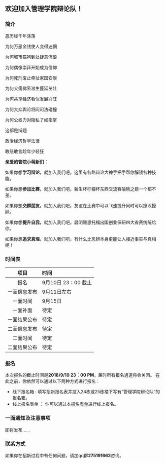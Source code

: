 ## 欢迎加入管理学院辩论队！


### 简介
恶历经千年涤荡

为何万恶金钱使人变得迷惘

为何城市猫狗到处肆意流浪

为何偶像崇拜开始成为信仰

为何死刑废止牵扯家国安康

为何犬儒佛系滋生蔓延茁壮

为何共享经济看似发展兴旺

为何大众舆论将同司法碰撞

为何公权力对隐私了如指掌

这都是辩题

政治经济哲学法律

敢怒敢言趁年少轻狂

**亲爱的管院小萌新们：**

  如果你想**学习辩论**，就加入我们吧，这里有各路辩论大神手把手帮你解锁各种技能。

  如果你想**参加比赛**，就加入我们吧，新生杯柠檬杯东西交流赛喻晓之巅一个都不差。

  如果你想**交群朋友**，就加入我们吧，友谊在比赛中可以飞速提升同时可以撩汉撩妹。

  如果你想**提升自我**，就加入我们吧，启明雅思托福出国创业保研四大省赛统统给你。

  如果你想**追求真理**，就加入我们吧，有什么比思辨本身更能让人接近事实与真相呢！


### 时间表
| 项目 | 时间 |
|:----:|:-----|
| 报名        | 9月10日 23：00 截止 |
| 一面信息发布 | 9月11日左右 |
| 一面时间     | 9月15日 |
| 一面补面     | 待定 |
| 一面结果公布 | 待定 |
| 二面信息发布 | 待定 |
| 二面时间     | 待定 |
| 二面结果公布 | 待定 |


### 报名
 本次报名的截止时间是**2018/9/10 23：00 PM**，届时所有报名通道将会关闭。
 在此之前，你依然可以通过以下两种方式进行报名：
 - 线下报名箱 : 填写招新报名表并投入24栋或25栋楼下写有“管理学院辩论队”的报名箱。
 - 线上报名表单 ： 你可以通过本[报名表单](https://www.wjx.top/m/27387814.aspx)进行线上报名。

### 一面通知及注意事项
即将发布......

### 联系方式
如果你在招新过程中有任何问题，请加qq群**275191663**咨询。
